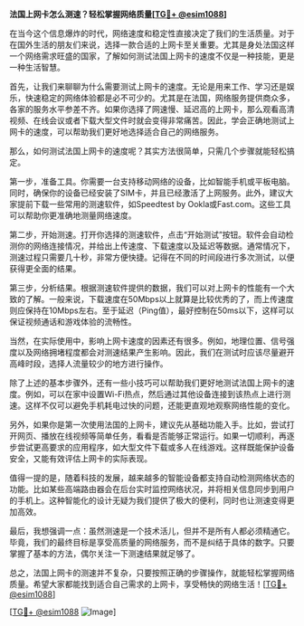 **法国上网卡怎么测速？轻松掌握网络质量[[TG💪+ @esim1088](https://t.me/s/esim1088)]**

在当今这个信息爆炸的时代，网络速度和稳定性直接决定了我们的生活质量。对于在国外生活的朋友们来说，选择一款合适的上网卡至关重要。尤其是身处法国这样一个网络需求旺盛的国家，了解如何测试法国上网卡的速度不仅是一种技能，更是一种生活智慧。

首先，让我们来聊聊为什么需要测试上网卡的速度。无论是用来工作、学习还是娱乐，快速稳定的网络体验都是必不可少的。尤其是在法国，网络服务提供商众多，各家的服务水平参差不齐。如果你选择了网速慢、延迟高的上网卡，那么观看高清视频、在线会议或者下载大型文件时就会变得非常痛苦。因此，学会正确地测试上网卡的速度，可以帮助我们更好地选择适合自己的网络服务。

那么，如何测试法国上网卡的速度呢？其实方法很简单，只需几个步骤就能轻松搞定。

第一步，准备工具。你需要一台支持移动网络的设备，比如智能手机或平板电脑。同时，确保你的设备已经安装了SIM卡，并且已经激活了上网服务。此外，建议大家提前下载一些常用的测速软件，如Speedtest by Ookla或Fast.com。这些工具可以帮助你更准确地测量网络速度。

第二步，开始测速。打开你选择的测速软件，点击“开始测试”按钮。软件会自动检测你的网络连接情况，并给出上传速度、下载速度以及延迟等数据。通常情况下，测速过程只需要几十秒，非常方便快捷。记得在不同的时间段进行多次测试，以便获得更全面的结果。

第三步，分析结果。根据测速软件提供的数据，我们可以对上网卡的性能有一个大致的了解。一般来说，下载速度在50Mbps以上就算是比较优秀的了，而上传速度则应保持在10Mbps左右。至于延迟（Ping值），最好控制在50ms以下，这样可以保证视频通话和游戏体验的流畅性。

当然，在实际使用中，影响上网卡速度的因素还有很多。例如，地理位置、信号强度以及网络拥堵程度都会对测速结果产生影响。因此，我们在测试时应该尽量避开高峰时段，选择人流量较少的地方进行操作。

除了上述的基本步骤外，还有一些小技巧可以帮助我们更好地测试法国上网卡的速度。例如，可以在家中设置Wi-Fi热点，然后通过其他设备连接到该热点上进行测速。这样不仅可以避免手机耗电过快的问题，还能更直观地观察网络性能的变化。

另外，如果你是第一次使用法国的上网卡，建议先从基础功能入手。比如，尝试打开网页、播放在线视频等简单任务，看看是否能够正常运行。如果一切顺利，再逐步尝试更高要求的应用程序，如大型文件下载或多人在线游戏。这样既能保护设备安全，又能有效评估上网卡的实际表现。

值得一提的是，随着科技的发展，越来越多的智能设备都支持自动检测网络状态的功能。比如某些高端路由器会在后台实时监控网络状况，并将相关信息同步到用户的手机上。这种智能化的设计无疑为我们提供了极大的便利，同时也让测速变得更加高效。

最后，我想强调一点：虽然测速是一个技术活儿，但并不是所有人都必须精通它。毕竟，我们的最终目标是享受高质量的网络服务，而不是纠结于具体的数字。只要掌握了基本的方法，偶尔关注一下测速结果就足够了。

总之，法国上网卡的测速并不复杂，只要按照正确的步骤操作，就能轻松掌握网络质量。希望大家都能找到适合自己需求的上网卡，享受畅快的网络生活！[[TG💪+ @esim1088](https://t.me/s/esim1088)]

[[TG💪+ @esim1088](https://t.me/s/esim1088) ![Image](https://i.postimg.cc/4NQfJmqS/Snipaste-2025-05-13-00-14-12.png)]
